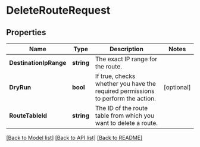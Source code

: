 # DeleteRouteRequest

## Properties

Name | Type | Description | Notes
------------ | ------------- | ------------- | -------------
**DestinationIpRange** | **string** | The exact IP range for the route. | 
**DryRun** | **bool** | If true, checks whether you have the required permissions to perform the action. | [optional] 
**RouteTableId** | **string** | The ID of the route table from which you want to delete a route. | 

[[Back to Model list]](../README.md#documentation-for-models) [[Back to API list]](../README.md#documentation-for-api-endpoints) [[Back to README]](../README.md)


